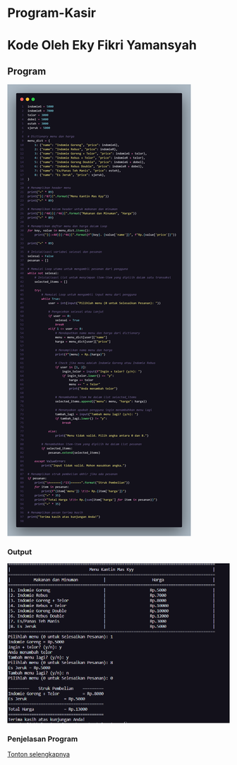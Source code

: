 # Program-Kasir
# Kode Oleh Eky Fikri Yamansyah

## Program
![gambar](dokumentasi/gg.png)

### Output
![gambar](dokumentasi/ot.png)

### Penjelasan Program
[Tonton selengkapnya](https://youtu.be/X-1SW22C6rY)

